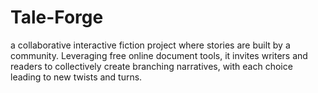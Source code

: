 # Tale-Forge
 a collaborative interactive fiction project where stories are built by a community. Leveraging free online document tools, it invites writers and readers to collectively create branching narratives, with each choice leading to new twists and turns.
